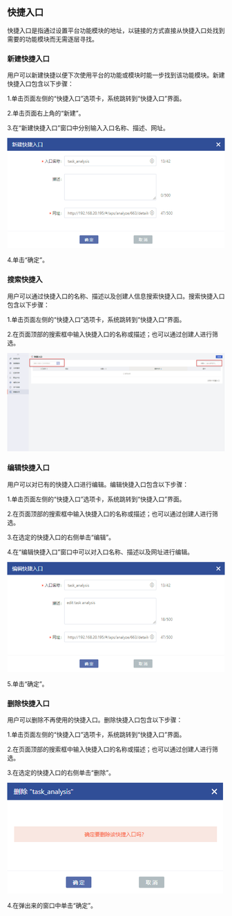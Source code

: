 ## 快捷入口

快捷入口是指通过设置平台功能模块的地址，以链接的方式直接从快捷入口处找到需要的功能模块而无需逐层寻找。

### 新建快捷入口

用户可以新建快捷以便下次使用平台的功能或模块时能一步找到该功能模块。新建快捷入口包含以下步骤：

1.单击页面左侧的“快捷入口”选项卡，系统跳转到“快捷入口”界面。

2.单击页面右上角的“新建”。

3.在“新建快捷入口”窗口中分别输入入口名称、描述、网址。

![](/assets/新建快捷入口_V2.png)

4.单击“确定”。

### 搜索快捷入

用户可以通过快捷入口的名称、描述以及创建人信息搜索快捷入口。搜索快捷入口包含以下步骤：

1.单击页面左侧的“快捷入口”选项卡，系统跳转到“快捷入口”界面。

2.在页面顶部的搜索框中输入快捷入口的名称或描述；也可以通过创建人进行筛选。

![](/assets/搜索快捷入口_v2.png)

### 编辑快捷入口

用户可以对已有的快捷入口进行编辑。编辑快捷入口包含以下步骤：

1.单击页面左侧的“快捷入口”选项卡，系统跳转到“快捷入口”界面。

2.在页面顶部的搜索框中输入快捷入口的名称或描述；也可以通过创建人进行筛选。

3.在选定的快捷入口的右侧单击“编辑”。

4.在“编辑快捷入口”窗口中可以对入口名称、描述以及网址进行编辑。

![](/assets/编辑快捷入口_v2.png)

5.单击“确定”。

### 删除快捷入口

用户可以删除不再使用的快捷入口。删除快捷入口包含以下步骤：

1.单击页面左侧的“快捷入口”选项卡，系统跳转到“快捷入口”界面。

2.在页面顶部的搜索框中输入快捷入口的名称或描述；也可以通过创建人进行筛选。

3.在选定的快捷入口的右侧单击“删除”。

![](/assets/删除快捷入口_V2.png)

4.在弹出来的窗口中单击“确定”。











